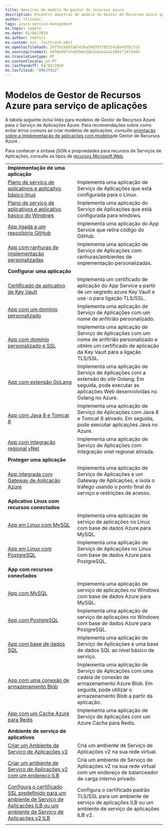 ```yaml
---
title: Amostras de modelo de gestor de recursos azure
description: Encontre amostras de modelo do Gestor de Recursos Azure para alguns dos cenários comuns do Serviço de Aplicações. Saiba automatizar as suas tarefas de implementação ou gestão do Serviço de Aplicações.
author: tfitzmac
tags: azure-service-management
ms.topic: sample
ms.date: 01/04/2019
ms.author: tomfitz
ms.custom: mvc, fasttrack-edit
ms.openlocfilehash: 2d77dcbd07a67e3ba50d70770515416b45fbc7a3
ms.sourcegitcommit: 0450ed87a7e01bbe38b3a3aea2a21881f34f34dd
ms.translationtype: MT
ms.contentlocale: pt-PT
ms.lasthandoff: 04/03/2020
ms.locfileid: "80637912"
---
```

# <a name="azure-resource-manager-templates-for-app-service"></a>Modelos de Gestor de Recursos Azure para serviço de aplicações

A tabela seguinte inclui links para modelos de Gestor de Recursos Azure para o Serviço de Aplicações Azure. Para recomendações sobre como evitar erros comuns ao criar modelos de aplicações, consulte [orientação sobre a implementação de aplicações com modelos](deploy-resource-manager-template.md)de Gestor de Recursos Azure .

Para conhecer a sintaxe jSON e propriedades para recursos de Serviços de Aplicações, consulte os tipos de [recursos Microsoft.Web](/azure/templates/microsoft.web/allversions).

| | |
|-|-|
|**Implementação de uma aplicação**||
| [Plano de serviço de aplicativos e aplicativo básico linux](https://github.com/Azure/azure-quickstart-templates/tree/master/101-webapp-basic-linux) | Implementa uma aplicação de Serviço de Aplicações que está configurada para o Linux. |
| [Plano de serviço de aplicativos e aplicativo básico do Windows](https://github.com/Azure/azure-quickstart-templates/tree/master/101-webapp-basic-windows) | Implementa uma aplicação do Serviço de Aplicações que está configurada para windows. |
| [App ligada a um repositório GitHub](https://github.com/Azure/azure-quickstart-templates/tree/master/201-web-app-github-deploy)| Implementa uma aplicação do App Service que retira código do GitHub. |
| [App com ranhuras de implementação personalizadas](https://github.com/Azure/azure-quickstart-templates/tree/master/101-webapp-custom-deployment-slots)| Implementa uma aplicação de Serviço de Aplicações com ranhuras/ambientes de implementação personalizadas. |
|**Configurar uma aplicação**||
| [Certificado de aplicativo de Key Vault](https://github.com/Azure/azure-quickstart-templates/tree/master/201-web-app-certificate-from-key-vault)| Implementa um certificado de aplicação do App Service a partir de um segredo azure Key Vault e usa-o para ligação TLS/SSL. |
| [App com um domínio personalizado](https://github.com/Azure/azure-quickstart-templates/tree/master/201-web-app-custom-domain)| Implementa uma aplicação de Serviço de Aplicações com um nome de anfitrião personalizado. |
| [App com domínio personalizado e SSL](https://github.com/Azure/azure-quickstart-templates/tree/master/201-web-app-custom-domain-and-ssl)| Implementa uma aplicação de Serviço de Aplicações com um nome de anfitrião personalizado e obtém um certificado de aplicação da Key Vault para a ligação TLS/SSL. |
| [App com extensão GoLang](https://github.com/Azure/azure-quickstart-templates/tree/master/101-webapp-with-golang)| Implementa uma aplicação de Serviço de Aplicações com a extensão do site Golang. Em seguida, pode executar as aplicações Web desenvolvidas no Golang no Azure. |
| [App com Java 8 e Tomcat 8](https://github.com/Azure/azure-quickstart-templates/tree/master/201-web-app-java-tomcat)| Implementa uma aplicação de Serviço de Aplicações com Java 8 e Tomcat 8 ativado. Em seguida, pode executar aplicações Java no Azure. |
| [App com integração regional vNet](https://github.com/Azure/azure-quickstart-templates/tree/master/101-app-service-regional-vnet-integration)| Implementa uma aplicação de Serviço de Aplicações com integração vnet regional ativada. |
|**Proteger uma aplicação**||
| [App integrada com Gateway de Aplicação Azure](https://github.com/Azure/azure-quickstart-templates/tree/master/201-web-app-with-app-gateway-v2)| Implementa uma aplicação de Serviço de Aplicações e um Gateway de Aplicações, e isola o tráfego usando o ponto final do serviço e restrições de acesso. |
|**Aplicativo Linux com recursos conectados**||
| [App em Linux com MySQL](https://github.com/Azure/azure-quickstart-templates/tree/master/101-webapp-linux-managed-mysql) | Implementa uma aplicação de serviço de aplicações no Linux com base de dados Azure para MySQL. |
| [App em Linux com PostgreSQL](https://github.com/Azure/azure-quickstart-templates/tree/master/101-webapp-linux-managed-postgresql) | Implementa uma aplicação de Serviço de Aplicações no Linux com base de dados Azure para PostgreSQL. |
|**App com recursos conectados**||
| [App com MySQL](https://github.com/Azure/azure-quickstart-templates/tree/master/101-webapp-managed-mysql)| Implementa uma aplicação de serviço de aplicações no Windows com base de dados Azure para MySQL. |
| [App com PostgreSQL](https://github.com/Azure/azure-quickstart-templates/tree/master/101-webapp-managed-postgresql)| Implementa uma aplicação de serviço de aplicações no Windows com base de dados Azure para PostgreSQL. |
| [App com base de dados SQL](https://github.com/Azure/azure-quickstart-templates/tree/master/201-web-app-sql-database)| Implementa uma aplicação de Serviço de Aplicações e uma base de dados SQL ao nível básico de serviço. |
| [App com uma conexão de armazenamento Blob](https://github.com/Azure/azure-quickstart-templates/tree/master/201-web-app-blob-connection)| Implementa uma aplicação de Serviço de Aplicações com uma cadeia de conexão de armazenamento Azure Blob. Em seguida, pode utilizar o armazenamento Blob a partir da aplicação. |
| [App com um Cache Azure para Redis](https://github.com/Azure/azure-quickstart-templates/tree/master/201-web-app-with-redis-cache)| Implementa uma aplicação de Serviço de Aplicações com um Azure Cache para Redis. |
|**Ambiente de serviço de aplicativos**||
| [Criar um Ambiente de Serviço de Aplicações v2](https://github.com/Azure/azure-quickstart-templates/tree/master/201-web-app-asev2-create) | Cria um ambiente de Serviço de Aplicações v2 na sua rede virtual. |
| [Criar um ambiente de Serviço de Aplicações v2 com um endereço ILB](https://github.com/Azure/azure-quickstart-templates/tree/master/201-web-app-asev2-ilb-create/) | Cria um ambiente de Serviço de Aplicações v2 na sua rede virtual com um endereço de balanceador de carga interno privado. |
| [Configura o certificado SSL predefinido para um ambiente de Serviço de Aplicações ILB ou um ambiente de Serviço de Aplicações v2 ILB](https://github.com/Azure/azure-quickstart-templates/tree/master/201-web-app-ase-ilb-configure-default-ssl) | Configura o certificado padrão TLS/SSL para um ambiente de serviço de aplicações ILB ou um ambiente de serviço de aplicações ILB v2. |
| | |
